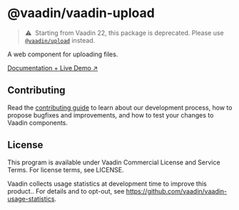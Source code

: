 # @vaadin/vaadin-upload

> ⚠️&nbsp; Starting from Vaadin 22, this package is deprecated.
> Please use [`@vaadin/upload`](https://www.npmjs.com/package/@vaadin/upload) instead.

A web component for uploading files.

[Documentation + Live Demo ↗](https://vaadin.com/docs/latest/ds/components/upload)

## Contributing

Read the [contributing guide](https://vaadin.com/docs/latest/guide/contributing/overview) to learn about our development process, how to propose bugfixes and improvements, and how to test your changes to Vaadin components.

## License

This program is available under Vaadin Commercial License and Service Terms. For license terms, see LICENSE.

Vaadin collects usage statistics at development time to improve this product..
For details and to opt-out, see https://github.com/vaadin/vaadin-usage-statistics.
